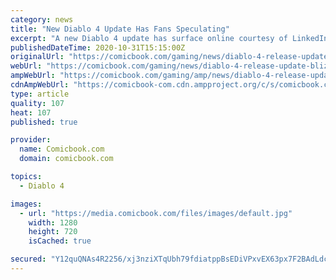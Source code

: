 ```yaml
---
category: news
title: "New Diablo 4 Update Has Fans Speculating"
excerpt: "A new Diablo 4 update has surface online courtesy of LinkedIn, and it's not the news fans wanted to hear. Since announcing Diablo 4, Blizzard has said nothing consequential about the game. At the ..."
publishedDateTime: 2020-10-31T15:15:00Z
originalUrl: "https://comicbook.com/gaming/news/diablo-4-release-update-blizzard-news-fans/"
webUrl: "https://comicbook.com/gaming/news/diablo-4-release-update-blizzard-news-fans/"
ampWebUrl: "https://comicbook.com/gaming/amp/news/diablo-4-release-update-blizzard-news-fans/"
cdnAmpWebUrl: "https://comicbook-com.cdn.ampproject.org/c/s/comicbook.com/gaming/amp/news/diablo-4-release-update-blizzard-news-fans/"
type: article
quality: 107
heat: 107
published: true

provider:
  name: Comicbook.com
  domain: comicbook.com

topics:
  - Diablo 4

images:
  - url: "https://media.comicbook.com/files/images/default.jpg"
    width: 1280
    height: 720
    isCached: true

secured: "Y12quQNAs4R2256/xj3nziXTqUbh79fdiatppBsEDiVPxvEX63px7F2BAdLdcrtqSqn0wlKtn6XyRJB2Fae3oUK2yHEa7/fulV7vHIlEbAcTo4Ldpkqd0DtuHyojn0wZg2DUPGx2bktDP6WyA2bAbjV2OkxGRvSDx5eh7TmWHfJVnJkEC6GfLXTDDeIFgnAayIQfmhku5tWhdNlu+sILEvs2HqVet+USL5BmetYReYIryUzhbR1oNioEsPMPLiwHdrKUUv+Oe2uG3NhReVW3/9yB1Wu7lv+H1/UFpUwYYlWgxFZVxkopw1ECCQr6YEuw6cxI/rDUrWfLIoKE1wlubWUeAAzwYqMYPeCrSZXAf3Q=;Qlp2b2rjTwwhjCQupVYMfg=="
---
```


